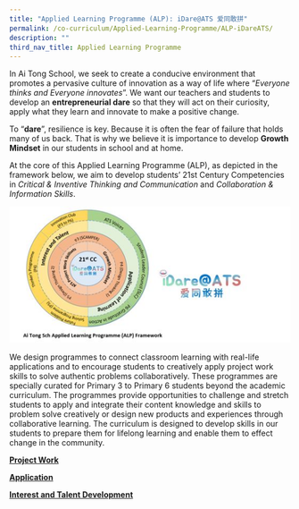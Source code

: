```yaml
---
title: "Applied Learning Programme (ALP): iDare@ATS 爱同敢拼"
permalink: /co-curriculum/Applied-Learning-Programme/ALP-iDareATS/
description: ""
third_nav_title: Applied Learning Programme
---
```

In Ai Tong School, we seek to create a conducive environment that promotes a pervasive culture of innovation as a way of life where “_Everyone thinks and Everyone innovates_”. We want our teachers and students to develop an **entrepreneurial dare** so that they will act on their curiosity, apply what they learn and innovate to make a positive change.  

To “**dare**”, resilience is key. Because it is often the fear of failure that holds many of us back. That is why we believe it is importance to develop **Growth Mindset** in our students in school and at home.

At the core of this Applied Learning Programme (ALP), as depicted in the framework below, we aim to develop students’ 21st Century Competencies in _Critical & Inventive Thinking and Communication_ and _Collaboration & Information Skills_.

![](/images/ALP%201.jpg)

We design programmes to connect classroom learning with real-life applications and to encourage students to creatively apply project work skills to solve authentic problems collaboratively. These programmes are specially curated for Primary 3 to Primary 6 students beyond the academic curriculum. The programmes provide opportunities to challenge and stretch students to apply and integrate their content knowledge and skills to problem solve creatively or design new products and experiences through collaborative learning. The curriculum is designed to develop skills in our students to prepare them for lifelong learning and enable them to effect change in the community. 


**[Project Work](cco-curriculum/Applied-Learning-Programme/project-work/)**

**[Application](co-curriculum/Applied-Learning-Programme/application/)**

**[Interest and Talent Development](co-curriculum/Applied-Learning-Programme/interest-talent-development/)**